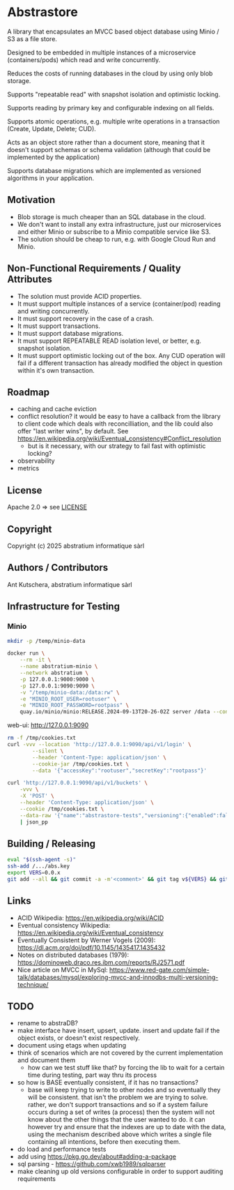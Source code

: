 # Abstrastore

A library that encapsulates an MVCC based object database using Minio / S3 as a file store.

Designed to be embedded in multiple instances of a microservice (containers/pods) which read and write concurrently.

Reduces the costs of running databases in the cloud by using only blob storage.

Supports "repeatable read" with snapshot isolation and optimistic locking.

Supports reading by primary key and configurable indexing on all fields.

Supports atomic operations, e.g. multiple write operations in a transaction (Create, Update, Delete; CUD).

Acts as an object store rather than a document store, meaning that it doesn't support schemas or schema validation (although that could be implemented by the application)

Supports database migrations which are implemented as versioned algorithms in your application.

## Motivation

- Blob storage is much cheaper than an SQL database in the cloud.
- We don't want to install any extra infrastructure, just our microservices and either Minio or subscribe to a Minio compatible service like S3.
- The solution should be cheap to run, e.g. with Google Cloud Run and Minio.


## Non-Functional Requirements / Quality Attributes

- The solution must provide ACID properties.
- It must support multiple instances of a service (container/pod) reading and writing concurrently.
- It must support recovery in the case of a crash.
- It must support transactions.
- It must support database migrations.
- It must support REPEATABLE READ isolation level, or better, e.g. snapshot isolation.
- It must support optimistic locking out of the box. Any CUD operation will fail if a different transaction has already modified the object in question within it's own transaction.

## Roadmap

- caching and cache eviction
- conflict resolution? it would be easy to have a callback from the library to client code which deals with reconcilliation, and the lib could also offer "last writer wins", by default. See https://en.wikipedia.org/wiki/Eventual_consistency#Conflict_resolution
  - but is it necessary, with our strategy to fail fast with optimistic locking?
- observability
- metrics


## License

Apache 2.0 => see [LICENSE](LICENSE)

## Copyright

Copyright (c) 2025 abstratium informatique sàrl

## Authors / Contributors

Ant Kutschera, abstratium informatique sàrl

## Infrastructure for Testing

### Minio

```sh
mkdir -p /temp/minio-data

docker run \
    --rm -it \
    --name abstratium-minio \
    --network abstratium \
    -p 127.0.0.1:9000:9000 \
    -p 127.0.0.1:9090:9090 \
    -v "/temp/minio-data:/data:rw" \
    -e "MINIO_ROOT_USER=rootuser" \
    -e "MINIO_ROOT_PASSWORD=rootpass" \
    quay.io/minio/minio:RELEASE.2024-09-13T20-26-02Z server /data --console-address ":9090" --anonymous
```

web-ui: http://127.0.0.1:9090

```sh
rm -f /tmp/cookies.txt
curl -vvv --location 'http://127.0.0.1:9090/api/v1/login' \
        --silent \
        --header 'Content-Type: application/json' \
        --cookie-jar /tmp/cookies.txt \
        --data '{"accessKey":"rootuser","secretKey":"rootpass"}'

curl 'http://127.0.0.1:9090/api/v1/buckets' \
    -vvv \
    -X 'POST' \
    --header 'Content-Type: application/json' \
    --cookie /tmp/cookies.txt \
    --data-raw '{"name":"abstrastore-tests","versioning":{"enabled":false,"excludePrefixes":[],"excludeFolders":false},"locking":false}' \
    | json_pp
```

## Building / Releasing

```sh
eval "$(ssh-agent -s)"
ssh-add /.../abs.key
export VERS=0.0.x
git add --all && git commit -a -m'<comment>' && git tag v${VERS} && git push origin main v${VERS}
```

## Links

- ACID Wikipedia: https://en.wikipedia.org/wiki/ACID
- Eventual consistency Wikipedia: https://en.wikipedia.org/wiki/Eventual_consistency
- Eventually Consistent by Werner Vogels (2009): https://dl.acm.org/doi/pdf/10.1145/1435417.1435432
- Notes on distributed databases (1979): https://dominoweb.draco.res.ibm.com/reports/RJ2571.pdf
- Nice article on MVCC in MySql: https://www.red-gate.com/simple-talk/databases/mysql/exploring-mvcc-and-innodbs-multi-versioning-technique/

## TODO

- rename to abstraDB?
- make interface have insert, upsert, update. insert and update fail if the object exists, or doesn't exist respectively.
- document using etags when updating
- think of scenarios which are not covered by the current implementation and document them
  - how can we test stuff like that? by forcing the lib to wait for a certain time during testing, part way thru its process
- so how is BASE eventually consistent, if it has no transactions?
  - base will keep trying to write to other nodes and so eventually they will be consistent. that isn't the problem we are trying to solve. rather, we don't support transactions and so if a system failure occurs during a set of writes (a process) then the system will not know about the other things that the user wanted to do.  it can however try and ensure that the indexes are up to date with the data, using the mechanism described above which writes a single file containing all intentions, before then executing them.
- do load and performance tests
- add using https://pkg.go.dev/about#adding-a-package
- sql parsing - https://github.com/xwb1989/sqlparser
- make cleaning up old versions configurable in order to support auditing requirements

